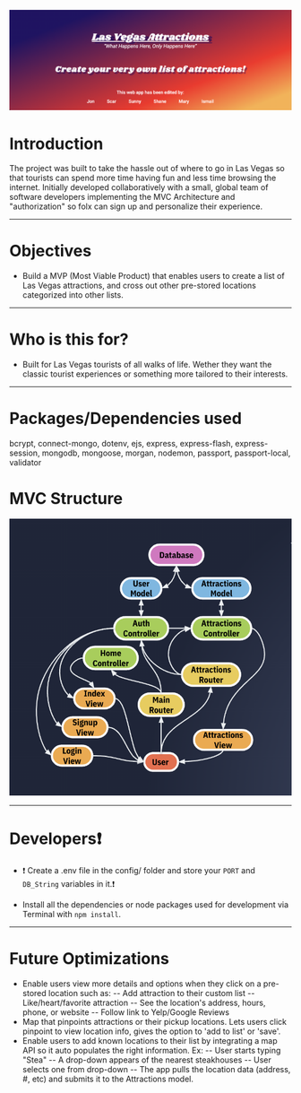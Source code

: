 ![lasvegas-list cover image](https://github.com/wo1vin/lasvegas-list/blob/main/assets/lasvegas-list-cover.png?raw=true)

# Introduction

The project was built to take the hassle out of where to go in Las Vegas so that tourists can spend more time having fun and less time browsing the internet.
Initially developed collaboratively with a small, global team of software developers implementing the MVC Architecture and "authorization" so folx can sign up and personalize their experience.  

---

# Objectives

- Build a MVP (Most Viable Product) that enables users to create a list of Las Vegas attractions, and cross out other pre-stored locations categorized into other lists.

---

# Who is this for? 

- Built for Las Vegas tourists of all walks of life. Wether they want the classic tourist experiences or something more tailored to their interests.

---

# Packages/Dependencies used 

bcrypt, connect-mongo, dotenv, ejs, express, express-flash, express-session, mongodb, mongoose, morgan, nodemon, passport, passport-local, validator

# MVC Structure

![lasvegas-list MVC Structure](https://github.com/wo1vin/lasvegas-list/blob/main/assets/lasvegas-list-mvc.png?raw=true)

---

# Developers❗️ 

- ❗️ Create a .env file in the config/ folder and store your `PORT` and `DB_String` variables in it.❗️

- Install all the dependencies or node packages used for development via Terminal with `npm install`.

---

# Future Optimizations

- Enable users view more details and options when they click on a pre-stored location such as:
  -- Add attraction to their custom list
  -- Like/heart/favorite attraction
  -- See the location's address, hours, phone, or website
  -- Follow link to Yelp/Google Reviews
- Map that pinpoints attractions or their pickup locations. Lets users click pinpoint to view location info, gives the option to 'add to list' or 'save'.
- Enable users to add known locations to their list by integrating a map API so it auto populates the right information. Ex: 
  -- User starts typing "Stea"
  -- A drop-down appears of the nearest steakhouses
  -- User selects one from drop-down
  -- The app pulls the location data (address, #, etc) and submits it to the Attractions model.

